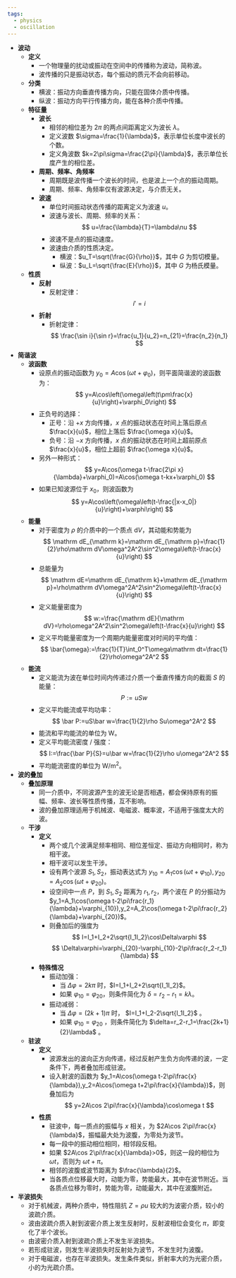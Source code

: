 ```yaml
---
tags:
  - physics
  - oscillation
---
```

- **波动**
	- **定义**
		- 一个物理量的扰动或振动在空间中的传播称为波动，简称波。
		- 波传播的只是振动状态，每个振动的质元不会向前移动。
	- **分类**
		- 横波：振动方向垂直传播方向，只能在固体介质中传播。
		- 纵波：振动方向平行传播方向，能在各种介质中传播。
	- **特征量**
		- **波长**
			- 相邻的相位差为 $2\pi$ 的两点间距离定义为波长 $\lambda$。
			- 定义波数 $\sigma=\frac{1}{\lambda}$，表示单位长度中波长的个数。
			- 定义角波数 $k=2\pi\sigma=\frac{2\pi}{\lambda}$，表示单位长度产生的相位差。
		- **周期、频率、角频率**
			- 周期既是波传播一个波长的时间，也是波上一个点的振动周期。
			- 周期、频率、角频率仅有波源决定，与介质无关。
		- **波速**
			- 单位时间振动状态传播的距离定义为波速 $u$。
			- 波速与波长、周期、频率的关系：
			  $$
			  u=\frac{\lambda}{T}=\lambda\nu
			  $$
			- 波速不是点的振动速度。
			- 波速由介质的性质决定。
				- 横波：$u_T=\sqrt{\frac{G}{\rho}}$，其中 $G$ 为剪切模量。
				- 纵波：$u_L=\sqrt{\frac{E}{\rho}}$，其中 $G$ 为杨氏模量。
	- **性质**
		- **反射**
			- 反射定律：
			  $$
			  i'=i
			  $$
		- **折射**
			- 折射定律：
			  $$
			  \frac{\sin i}{\sin r}=\frac{u_1}{u_2}=n_{21}=\frac{n_2}{n_1}
			  $$
- **简谐波**
	- **波函数**
		- 设原点的振动函数为 $y_0=A\cos(\omega t+\varphi_0)$，则平面简谐波的波函数为：
		  $$
		  y=A\cos\left(\omega\left(t\pm\frac{x}{u}\right)+\varphi_0\right)
		  $$
		- 正负号的选择：
			- 正号：沿 $+x$ 方向传播，$x$ 点的振动状态在时间上落后原点 $\frac{x}{u}$，相位上落后 $\frac{\omega x}{u}$。
			- 负号：沿 $-x$ 方向传播，$x$ 点的振动状态在时间上超前原点 $\frac{x}{u}$，相位上超前 $\frac{\omega x}{u}$。
		- 另外一种形式：
		  $$
		  y=A\cos(\omega t-\frac{2\pi x}{\lambda}+\varphi_0)=A\cos(\omega t-kx+\varphi_0)
		  $$
		- 如果已知波源位于 $x_0$，则波函数为
		  $$
		  y=A\cos\left(\omega\left(t-\frac{|x-x_0|}{u}\right)+\varphi\right)
		  $$
	- **能量**
		- 对于密度为 $\rho$ 的介质中的一个质点 $\mathrm dV$，其动能和势能为
		  $$
		  \mathrm dE_{\mathrm k}=\mathrm dE_{\mathrm p}=\frac{1}{2}\rho\mathrm dV\omega^2A^2\sin^2\omega\left(t-\frac{x}{u}\right)
		  $$
		- 总能量为
		  $$
		  \mathrm dE=\mathrm dE_{\mathrm k}+\mathrm dE_{\mathrm p}=\rho\mathrm dV\omega^2A^2\sin^2\omega\left(t-\frac{x}{u}\right)
		  $$
		- 定义能量密度为
		  $$
		  w:=\frac{\mathrm dE}{\mathrm dV}=\rho\omega^2A^2\sin^2\omega\left(t-\frac{x}{u}\right)
		  $$
		- 定义平均能量密度为一个周期内能量密度对时间的平均值：
		  $$
		  \bar{\omega}:=\frac{1}{T}\int_0^T\omega\mathrm dt=\frac{1}{2}\rho\omega^2A^2
		  $$
	- **能流**
		- 定义能流为波在单位时间内传递过介质一个垂直传播方向的截面 $S$ 的能量：
		  $$
		  P:=uSw
		  $$
		- 定义平均能流或平均功率：
		  $$
		  \bar P:=uS\bar w=\frac{1}{2}\rho Su\omega^2A^2
		  $$
		- 能流和平均能流的单位为 $\mathrm W$。
		- 定义平均能流密度 / 强度：
		  $$
		  I:=\frac{\bar P}{S}=u\bar w=\frac{1}{2}\rho u\omega^2A^2
		  $$
		- 平均能流密度的单位为 $\mathrm{W/m^2}$。
- **波的叠加**
	- **叠加原理**
		- 同一介质中，不同波源产生的波无论是否相遇，都会保持原有的振幅、频率、波长等性质传播，互不影响。
		- 波的叠加原理适用于机械波、电磁波、概率波，不适用于强度太大的波。
	- **干涉**
		- **定义**
			- 两个或几个波满足频率相同、相位差恒定、振动方向相同时，称为相干波。
			- 相干波可以发生干涉。
			- 设有两个波源 $S_1,S_2$，振动表达式为 $y_{10}=A_1\cos(\omega t+\varphi_{10}),y_{20}=A_2\cos(\omega t+\varphi_{20})$。
			- 设空间中一点 $P$，到 $S_1,S_2$ 距离为 $r_1,r_2$，两个波在 $P$ 的分振动为 $y_1=A_1\cos(\omega t-2\pi\frac{r_1}{\lambda}+\varphi_{10}),y_2=A_2\cos(\omega t-2\pi\frac{r_2}{\lambda}+\varphi_{20})$。
			- 则叠加后的强度为
			  $$
			  I=I_1+I_2+2\sqrt{I_1I_2}\cos\Delta\varphi
			  $$
			  $$
			  \Delta\varphi=\varphi_{20}-\varphi_{10}-2\pi\frac{r_2-r_1}{\lambda}
			  $$
		- **特殊情况**
			- 振动加强：
				- 当 $\Delta\varphi=2k\pi$ 时，$I=I_1+I_2+2\sqrt{I_1I_2}$。
				- 如果 $\varphi_{10}=\varphi_{20}$，则条件简化为 $\delta=r_2-r_1=k\lambda$。
			- 振动减弱：
				- 当 $\Delta\varphi=(2k+1)\pi$ 时， $I=I_1+I_2-2\sqrt{I_1I_2}$ 。
				- 如果 $\varphi_{10}=\varphi_{20}$ ，则条件简化为 $\delta=r_2-r_1=\frac{2k+1}{2}\lambda$ 。
	- **驻波**
		- **定义**
			- 波源发出的波向正方向传递，经过反射产生负方向传递的波，一定条件下，两者叠加形成驻波。
			- 设入射波的函数为 $y_1=A\cos(\omega t-2\pi\frac{x}{\lambda}),y_2=A\cos(\omega t+2\pi\frac{x}{\lambda})$，则叠加后为
			  $$
			  y=2A\cos 2\pi\frac{x}{\lambda}\cos\omega t
			  $$
		- **性质**
			- 驻波中，每一质点的振幅与 $x$ 相关，为 $2A\cos 2\pi\frac{x}{\lambda}$，振幅最大处为波腹，为零处为波节。
			- 每一段中的振动相位相同，相邻段反相。
			- 如果 $2A\cos 2\pi\frac{x}{\lambda}>0$，则这一段的相位为 $\omega t$，否则为 $\omega t+\pi$。
			- 相邻的波腹或波节距离为 $\frac{\lambda}{2}$。
			- 当各质点位移最大时，动能为零，势能最大，其中在波节附近。当各质点位移为零时，势能为零，动能最大，其中在波腹附近。
- **半波损失**
	- 对于机械波，两种介质中，特性阻抗 $Z=\rho u$ 较大的为波密介质，较小的波疏介质。
	- 波由波疏介质入射到波密介质上发生反射时，反射波相位会变化 $\pi$，即变化了半个波长。
	- 由波密介质入射到波疏介质上不发生半波损失。
	- 若形成驻波，则发生半波损失时反射处为波节，不发生时为波腹。
	- 对于电磁波，也存在半波损失。发生条件类似，折射率大的为光密介质，小的为光疏介质。